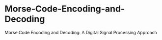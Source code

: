 # Morse-Code-Encoding-and-Decoding
Morse Code Encoding and Decoding: A Digital Signal Processing Approach
